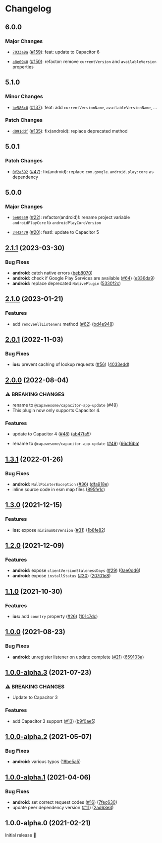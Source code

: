 # Changelog

## 6.0.0

### Major Changes

- [`7033a8a`](https://github.com/capawesome-team/capacitor-plugins/commit/7033a8a42984523902f125239c3623e1e872b489) ([#159](https://github.com/capawesome-team/capacitor-plugins/pull/159)): feat: update to Capacitor 6

* [`a8e0940`](https://github.com/capawesome-team/capacitor-plugins/commit/a8e0940e1240907162ca55843d8de151f412919f) ([#150](https://github.com/capawesome-team/capacitor-plugins/pull/150)): refactor: remove `currentVersion` and `availableVersion` properties

## 5.1.0

### Minor Changes

- [`be586c0`](https://github.com/capawesome-team/capacitor-plugins/commit/be586c09b3c5189bb4f578b28f539929607255f7) ([#137](https://github.com/capawesome-team/capacitor-plugins/pull/137)): feat: add `currentVersionName`, `availableVersionName`, ...

### Patch Changes

- [`d091ddf`](https://github.com/capawesome-team/capacitor-plugins/commit/d091ddfd16a07b77d72b853d1163f80472dad8e7) ([#135](https://github.com/capawesome-team/capacitor-plugins/pull/135)): fix(android): replace deprecated method

## 5.0.1

### Patch Changes

- [`0f2a592`](https://github.com/capawesome-team/capacitor-plugins/commit/0f2a5929697a3018a79b5727b5b016312d3a0059) ([#47](https://github.com/capawesome-team/capacitor-plugins/pull/47)): fix(android): replace `com.google.android.play:core` as dependency

## 5.0.0

### Major Changes

- [`be60559`](https://github.com/capawesome-team/capacitor-plugins/commit/be6055988799282a56ef696d09d34e3eaa9c6e2d) ([#22](https://github.com/capawesome-team/capacitor-plugins/pull/22)): refactor(android)!: rename project variable `androidPlayCore` to `androidPlayCoreVersion`

* [`3442479`](https://github.com/capawesome-team/capacitor-plugins/commit/3442479e9927c8a9641b0f27c04268d2bdb189a4) ([#20](https://github.com/capawesome-team/capacitor-plugins/pull/20)): feat!: update to Capacitor 5

## [2.1.1](https://github.com/capawesome-team/capacitor-app-update/compare/v2.1.0...v2.1.1) (2023-03-30)

### Bug Fixes

- **android:** catch native errors ([beb8070](https://github.com/capawesome-team/capacitor-app-update/commit/beb8070581a67df2a360a8a694c0ecf8b1d97b36))
- **android:** check if Google Play Services are available ([#64](https://github.com/capawesome-team/capacitor-app-update/issues/64)) ([e336da9](https://github.com/capawesome-team/capacitor-app-update/commit/e336da9b2256fcbba96391ea765974d8c7da51cb))
- **android:** replace deprecated `NativePlugin` ([5330f2c](https://github.com/capawesome-team/capacitor-app-update/commit/5330f2c7c5deb8a7c9878267a22e6ea7f5d7c1bb))

## [2.1.0](https://github.com/capawesome-team/capacitor-app-update/compare/v2.0.1...v2.1.0) (2023-01-21)

### Features

- add `removeAllListeners` method ([#62](https://github.com/capawesome-team/capacitor-app-update/issues/62)) ([bd4e948](https://github.com/capawesome-team/capacitor-app-update/commit/bd4e948533717b7ff373a1409edaf297c0daefde))

## [2.0.1](https://github.com/capawesome-team/capacitor-app-update/compare/v2.0.0...v2.0.1) (2022-11-03)

### Bug Fixes

- **ios:** prevent caching of lookup requests ([#56](https://github.com/capawesome-team/capacitor-app-update/issues/56)) ([4033edd](https://github.com/capawesome-team/capacitor-app-update/commit/4033eddfe709c627f99ba5efcfbcc75441299921))

## [2.0.0](https://github.com/capawesome-team/capacitor-app-update/compare/v1.3.1...v2.0.0) (2022-08-04)

### ⚠ BREAKING CHANGES

- rename to `@capawesome/capacitor-app-update` (#49)
- This plugin now only supports Capacitor 4.

### Features

- update to Capacitor 4 ([#48](https://github.com/capawesome-team/capacitor-app-update/issues/48)) ([ab47fa5](https://github.com/capawesome-team/capacitor-app-update/commit/ab47fa50ffc8972296b6f392666db47a172dc31a))

- rename to `@capawesome/capacitor-app-update` ([#49](https://github.com/capawesome-team/capacitor-app-update/issues/49)) ([66c16ba](https://github.com/capawesome-team/capacitor-app-update/commit/66c16bada83bf1f7f5de62bebc3679a8241f2a94))

## [1.3.1](https://github.com/robingenz/capacitor-app-update/compare/v1.3.0...v1.3.1) (2022-01-26)

### Bug Fixes

- **android:** `NullPointerException` ([#36](https://github.com/robingenz/capacitor-app-update/issues/36)) ([dfa918e](https://github.com/robingenz/capacitor-app-update/commit/dfa918e1e2826f970907138f804fefc077ec417c))
- inline source code in esm map files ([895fe1c](https://github.com/robingenz/capacitor-app-update/commit/895fe1cdb215f183d82f23d9b1376ed4cf9fc86f))

## [1.3.0](https://github.com/robingenz/capacitor-app-update/compare/v1.2.0...v1.3.0) (2021-12-15)

### Features

- **ios:** expose `minimumOsVersion` ([#31](https://github.com/robingenz/capacitor-app-update/issues/31)) ([1b8fe82](https://github.com/robingenz/capacitor-app-update/commit/1b8fe82036978dd59870e9914fd45634426cf239))

## [1.2.0](https://github.com/robingenz/capacitor-app-update/compare/v1.1.0...v1.2.0) (2021-12-09)

### Features

- **android:** expose `clientVersionStalenessDays` ([#29](https://github.com/robingenz/capacitor-app-update/issues/29)) ([0ae0dd6](https://github.com/robingenz/capacitor-app-update/commit/0ae0dd617241d5c563957c6f7992e4f9a57a933c))
- **android:** expose `installStatus` ([#30](https://github.com/robingenz/capacitor-app-update/issues/30)) ([20701e8](https://github.com/robingenz/capacitor-app-update/commit/20701e81e6a4c1749aee2ade8ad7cda11ae18878))

## [1.1.0](https://github.com/robingenz/capacitor-app-update/compare/v1.0.0...v1.1.0) (2021-10-30)

### Features

- **ios:** add `country` property ([#26](https://github.com/robingenz/capacitor-app-update/issues/26)) ([101c7dc](https://github.com/robingenz/capacitor-app-update/commit/101c7dcbdc7a171a39df3aad9ec9b270b2ef954f))

## [1.0.0](https://github.com/robingenz/capacitor-app-update/compare/v1.0.0-alpha.3...v1.0.0) (2021-08-23)

### Bug Fixes

- **android:** unregister listener on update complete ([#21](https://github.com/robingenz/capacitor-app-update/issues/21)) ([659103a](https://github.com/robingenz/capacitor-app-update/commit/659103af743b338a0c1f82a04431952152620d95))

## [1.0.0-alpha.3](https://github.com/robingenz/capacitor-app-update/compare/v1.0.0-alpha.2...v1.0.0-alpha.3) (2021-07-23)

### ⚠ BREAKING CHANGES

- Update to Capacitor 3

### Features

- add Capacitor 3 support ([#13](https://github.com/robingenz/capacitor-app-update/issues/13)) ([b9f0ae5](https://github.com/robingenz/capacitor-app-update/commit/b9f0ae5281ff87f880e903da806d64a02658a4c5))

## [1.0.0-alpha.2](https://github.com/robingenz/capacitor-app-update/compare/v1.0.0-alpha.1...v1.0.0-alpha.2) (2021-05-07)

### Bug Fixes

- **android:** various typos ([18be5a5](https://github.com/robingenz/capacitor-app-update/commit/18be5a5bebb21060994c0c1e9eb3fad28720c680))

## [1.0.0-alpha.1](https://github.com/robingenz/capacitor-app-update/compare/v1.0.0-alpha.0...v1.0.0-alpha.1) (2021-04-06)

### Bug Fixes

- **android:** set correct request codes ([#16](https://github.com/robingenz/capacitor-app-update/issues/16)) ([7fec630](https://github.com/robingenz/capacitor-app-update/commit/7fec63040cc26580249ab938c57819afe41d85f2))
- update peer dependency version ([#11](https://github.com/robingenz/capacitor-app-update/issues/11)) ([2ad63e3](https://github.com/robingenz/capacitor-app-update/commit/2ad63e3f884508e02e2f2b5d6577567abcaaa05b))

## 1.0.0-alpha.0 (2021-02-21)

Initial release 🎉
